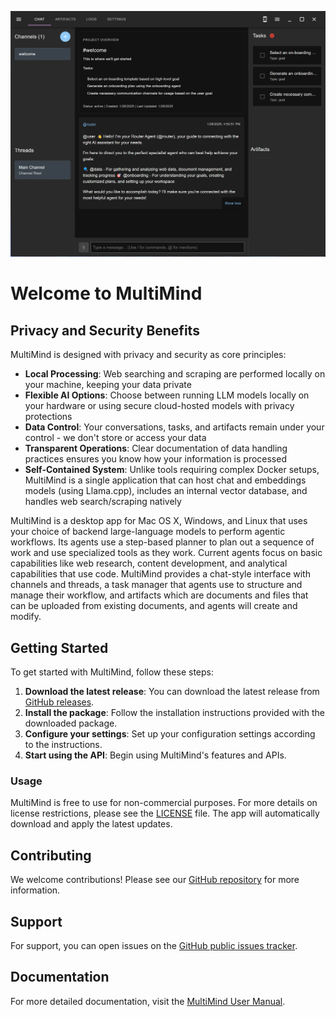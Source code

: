 ![Welcome Screen](./manual/images/01-welcome.png)

# Welcome to MultiMind

## Privacy and Security Benefits

MultiMind is designed with privacy and security as core principles:

- **Local Processing**: Web searching and scraping are performed locally on your machine, keeping your data private
- **Flexible AI Options**: Choose between running LLM models locally on your hardware or using secure cloud-hosted models with privacy protections
- **Data Control**: Your conversations, tasks, and artifacts remain under your control - we don't store or access your data
- **Transparent Operations**: Clear documentation of data handling practices ensures you know how your information is processed
- **Self-Contained System**: Unlike tools requiring complex Docker setups, MultiMind is a single application that can host chat and embeddings models (using Llama.cpp), includes an internal vector database, and handles web search/scraping natively

MultiMind is a desktop app for Mac OS X, Windows, and Linux that uses your choice of backend large-language models to perform agentic workflows. Its agents use a step-based planner to plan out a sequence of work and use specialized tools as they work. Current agents focus on basic capabilities like web research, content development, and analytical capabilities that use code. MultiMind provides a chat-style interface with channels and threads, a task manager that agents use to structure and manage their workflow, and artifacts which are documents and files that can be uploaded from existing documents, and agents will create and modify.

## Getting Started

To get started with MultiMind, follow these steps:

1. **Download the latest release**: You can download the latest release from [GitHub releases](https://github.com/richardbowman/multimind-agent-platform/releases/).
2. **Install the package**: Follow the installation instructions provided with the downloaded package.
3. **Configure your settings**: Set up your configuration settings according to the instructions.
4. **Start using the API**: Begin using MultiMind's features and APIs.

### Usage

MultiMind is free to use for non-commercial purposes. For more details on license restrictions, please see the [LICENSE](LICENSE) file. The app will automatically download and apply the latest updates.

## Contributing

We welcome contributions! Please see our [GitHub repository](https://github.com/richardbowman/multimind-agent-platform) for more information.

## Support

For support, you can open issues on the [GitHub public issues tracker](https://github.com/richardbowman/multimind-agent-platform/issues).

## Documentation

For more detailed documentation, visit the [MultiMind User Manual](manual/01-introduction.md).
